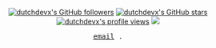 <p align="center">
<a title="dutchdevx GitHub followers " href="https://github.com/dutchdevx" ><img src="https://img.shields.io/github/followers/dutchdevx?style=social" alt="dutchdevx's GitHub followers"></a>
<a title="GitHub stars " href="https://github.com/dutchdevx" ><img src="https://img.shields.io/github/stars/dutchdevx?style=social" alt="dutchdevx's GitHub stars "></a>
<a title="dutchdevx profile views " href="https://github.com/dutchdevx" ><img src="https://komarev.com/ghpvc/?username=dutchdevx&label=Profile%20views" alt="dutchdevx's profile views"></a>
<a title="kalana's wakatime stats" href="https://wakatime.com/@531d79a3-8c2e-4c8e-90c6-a447ef7efc49"><img src="https://wakatime.com/badge/user/531d79a3-8c2e-4c8e-90c6-a447ef7efc49.svg"  /></a>
</p>

<p align="center">
  <samp>
    <a href="mailto:info@vicz.digital">email</a> .
  </samp>
</p>
